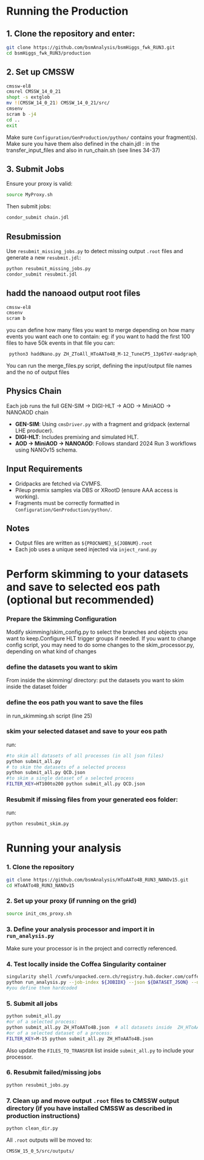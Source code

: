 # Running the Production

## 1. Clone the repository and enter:

```bash
git clone https://github.com/bsmAnalysis/bsmHiggs_fwk_RUN3.git
cd bsmHiggs_fwk_RUN3/production
```

## 2. Set up CMSSW

```bash
cmssw-el8
cmsrel CMSSW_14_0_21
shopt -s extglob
mv !(CMSSW_14_0_21) CMSSW_14_0_21/src/
cmsenv
scram b -j4
cd ..
exit
```

Make sure `Configuration/GenProduction/python/` contains your fragment(s). Make sure you have them also defined in the chain.jdl : in the transfer_input_files and also in run_chain.sh (see lines 34-37)

## 3. Submit Jobs

Ensure your proxy is valid:

```bash
source MyProxy.sh
```

Then submit jobs:

```bash
condor_submit chain.jdl
```

## Resubmission

Use `resubmit_missing_jobs.py` to detect missing output `.root` files and generate a new `resubmit.jdl`:

```bash
python resubmit_missing_jobs.py
condor_submit resubmit.jdl
```
## hadd the nanoaod output root files 
```bash
cmssw-el8
cmsenv
scram b
```

you can define how many files you want to merge depending on how many events you want each one to contain:
eg: if you want to hadd the first 100 files to have 50k events in that file you can:
```bash
 python3 haddNano.py ZH_ZToAll_HToAATo4B_M-12_TuneCP5_13p6TeV-madgraph_pythia8_cff_.root $(printf "_%d.root " {0..99})
 ```
You can run the merge_files.py script, defining the input/output file names and the no of output files 
##  Physics Chain

Each job runs the full GEN-SIM → DIGI-HLT → AOD → MiniAOD → NANOAOD chain

- **GEN-SIM**: Using `cmsDriver.py` with a fragment and gridpack (external LHE producer).
- **DIGI-HLT**: Includes premixing and simulated HLT.
- **AOD → MiniAOD → NANOAOD**: Follows standard 2024 Run 3 workflows using NANOv15 schema.

##  Input Requirements

- Gridpacks are fetched via CVMFS.
- Pileup premix samples via DBS or XRootD (ensure AAA access is working).
- Fragments must be correctly formatted in `Configuration/GenProduction/python/`.

## Notes

- Output files are written as `${PROCNAME}_${JOBNUM}.root`
- Each job uses a unique seed injected via `inject_rand.py`
  
# Perform skimming to your datasets and save to selected eos path (optional but recommended)
### Prepare the Skimming Configuration
Modify skimming/skim_config.py to select the branches and objects you want to keep.Configure HLT trigger groups if needed.
If you want to change config script, you may need to do some changes to the skim_processor.py, depending on what kind of changes
### define the datasets you want to skim
From inside the skimming/ directory: put the datasets you want to skim inside the dataset folder
### define the eos path you want to save the files
in run_skimming.sh script (line 25)
### skim your selected dataset and save to your eos path
run:
```bash
#to skim all datasets of all processes (in all json files)
python submit_all.py
# to skim the datasets of a selected process
python submit_all.py QCD.json
#to skim a single dataset of a selected process
FILTER_KEY=HT100to200 python submit_all.py QCD.json
```
### Resubmit  if missing files from your generated eos folder:
run:
```bash
python resubmit_skim.py
```

# Running your analysis
### 1. Clone the repository

```bash
git clone https://github.com/bsmAnalysis/HToAATo4B_RUN3_NANOv15.git
cd HToAATo4B_RUN3_NANOv15
```

### 2. Set up your proxy (if running on the grid)

```bash
source init_cms_proxy.sh
```

### 3. Define your analysis processor and import it in `run_analysis.py`

Make sure your processor is in the project and correctly referenced.

### 4. Test locally inside the Coffea Singularity container

```bash
singularity shell /cvmfs/unpacked.cern.ch/registry.hub.docker.com/coffeateam/coffea-dask:latest
python run_analysis.py --job-index ${JOBIDX} --json ${DATASET_JSON} --dataset ${DATASET_KEY} --output ${OUTFILE}
#you define them hardcoded
```
### 5. Submit all jobs

```bash
python submit_all.py
#or of a selected process:
python submit_all.py ZH_HToAATo4B.json  # all datasets inside  ZH_HToAATo4B.json
#or of a selected dataset of a process:
FILTER_KEY=M-15 python submit_all.py ZH_HToAATo4B.json
```
Also update the `FILES_TO_TRANSFER` list inside `submit_all.py` to include your processor. 

### 6. Resubmit failed/missing jobs

```bash
python resubmit_jobs.py
```
### 7. Clean up and move output `.root` files to CMSSW output directory (if you have installed CMSSW as described in production instructions)

```bash
python clean_dir.py
```
All `.root` outputs will be moved to:

```
CMSSW_15_0_5/src/outputs/
```
